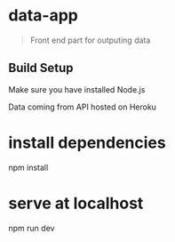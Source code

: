 # data-app

> Front end part for outputing data

## Build Setup
Make sure you have installed Node.js

Data coming from API hosted on Heroku 


# install dependencies
npm install

# serve at localhost
npm run dev


